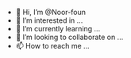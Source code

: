- 👋 Hi, I’m @Noor-foun
- 👀 I’m interested in ...
- 🌱 I’m currently learning ...
- 💞️ I’m looking to collaborate on ...
- 📫 How to reach me ...

<!---
Noor-foun/Noor-foun is a ✨ special ✨ repository because its `README.md` (this file) appears on your GitHub profile.
You can click the Preview link to take a look at your changes.
--->

